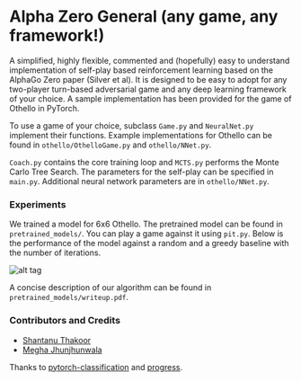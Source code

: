 # Alpha Zero General (any game, any framework!)

A simplified, highly flexible, commented and (hopefully) easy to understand implementation of self-play based reinforcement learning based on the AlphaGo Zero paper (Silver et al). It is designed to be easy to adopt for any two-player turn-based adversarial game and any deep learning framework of your choice. A sample implementation has been provided for the game of Othello in PyTorch.

To use a game of your choice, subclass ```Game.py``` and ```NeuralNet.py``` implement their functions. Example implementations for Othello can be found in ```othello/OthelloGame.py``` and ```othello/NNet.py```. 

```Coach.py``` contains the core training loop and ```MCTS.py``` performs the Monte Carlo Tree Search. The parameters for the self-play can be specified in ```main.py```. Additional neural network parameters are in ```othello/NNet.py```. 

### Experiments
We trained a model for 6x6 Othello. The pretrained model can be found in ```pretrained_models/```. You can play a game against it using ```pit.py```. Below is the performance of the model against a random and a greedy baseline with the number of iterations.

![alt tag](https://github.com/suragnair/alpha-zero-general/raw/master/pretrained_models/6x6.png)

A concise description of our algorithm can be found in ```pretrained_models/writeup.pdf```. 

### Contributors and Credits
* [Shantanu Thakoor](https://github.com/ShantanuThakoor)
* [Megha Jhunjhunwala](https://github.com/jjw-megha)

Thanks to [pytorch-classification](https://github.com/bearpaw/pytorch-classification) and [progress](https://github.com/verigak/progress).
